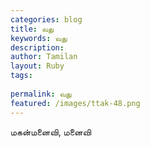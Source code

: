 ```yaml
---
categories: blog
title: வது
keywords: வது
description: 
author: Tamilan
layout: Ruby
tags: 
 
permalink: வது
featured: /images/ttak-48.png
---
```

  
மகன்மனைவி, மனைவி  
